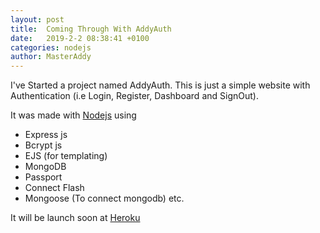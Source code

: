 ```yaml
---
layout: post
title:  Coming Through With AddyAuth
date:   2019-2-2 08:38:41 +0100
categories: nodejs
author: MasterAddy
---
```

I've Started a project named AddyAuth.
This is just a simple website with Authentication (i.e Login, Register, Dashboard and SignOut).

It was made with [Nodejs](https://nodejs.org) using 
* Express js
* Bcrypt js
* EJS (for templating)
* MongoDB 
* Passport
* Connect Flash
* Mongoose (To connect mongodb) etc.

It will be launch soon at [Heroku](https://heroku.com)

